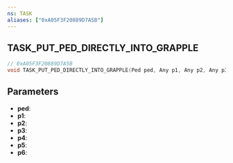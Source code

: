 ```yaml
---
ns: TASK
aliases: ["0xA05F3F20889D7A5B"]
---
```

## TASK_PUT_PED_DIRECTLY_INTO_GRAPPLE

```c
// 0xA05F3F20889D7A5B
void TASK_PUT_PED_DIRECTLY_INTO_GRAPPLE(Ped ped, Any p1, Any p2, Any p3, Any p4, Any p5, Any p6);
```

## Parameters
* **ped**:
* **p1**:
* **p2**:
* **p3**:
* **p4**:
* **p5**:
* **p6**:
